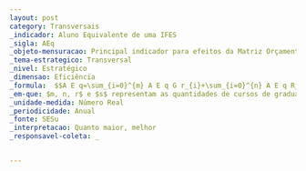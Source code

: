 ```yaml
---
layout: post
category: Transversais
_indicador: Aluno Equivalente de uma IFES 
_sigla: AEq
_objeto-mensuracao: Principal indicador para efeitos da Matriz Orçamentária de uma IFES
_tema-estrategico: Transversal
_nivel: Estratégico
_dimensao: Eficiência
_formula:  $$A E q=\sum_{i=0}^{m} A E q G r_{i}+\sum_{i=0}^{n} A E q R_{i}+\sum_{i=0}^{r} A E q M_{i}+\sum_{i=0}^{s} A E q D_{i}$$
_em-que: $m, n, r$ e $s$ representam as quantidades de cursos de graduação, programas de residência, cursos de mestrado e doutorado da IFES.
_unidade-medida: Número Real
_periodicidade: Anual
_fonte: SESu
_interpretacao: Quanto maior, melhor
_responsavel-coleta: _


---
```

